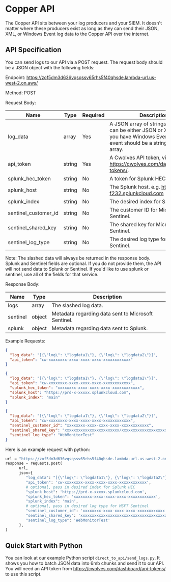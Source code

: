 # Copper API

The Copper API sits between your log producers and your SIEM. It doesn't matter where these producers exist as long as they can send their JSON, XML, or Windows Event log data to the Copper API over the internet.

## API Specification

You can send logs to our API via a POST request. The request body should be a JSON object with the following fields:

Endpoint: <https://zof5dm3d636vqsqssv65rhs5f40qhsde.lambda-url.us-west-2.on.aws/>

Method: POST

Request Body:

| Name                 | Type   | Required | Description                                                                                                                                           |
| -------------------- | ------ | -------- | ----------------------------------------------------------------------------------------------------------------------------------------------------- |
| log_data             | array  | Yes      | A JSON array of strings. Each item can be either JSON or XML format. If you have Windows Event Logs, each event should be a string item in the array. |
| api_token            | string | Yes      | A Cwolves API token, visit <https://cwolves.com/dashboard/api-tokens/>.                                                                               |
| splunk_hec_token     | string | No       | A token for Splunk HEC.                                                                                                                               |
| splunk_host          | string | No       | The Splunk host. e.g. <https://prd-5-f232.splunkcloud.com>                                                                                            |
| splunk_index         | string | No       | The desired index for Splunk HEC.                                                                                                                     |
| sentinel_customer_id | string | No       | The customer ID for Microsoft Sentinel.                                                                                                               |
| sentinel_shared_key  | string | No       | The shared key for Microsoft Sentinel.                                                                                                                |
| sentinel_log_type    | string | No       | The desired log type for Microsoft Sentinel.                                                                                                          |

Note: The slashed data will always be returned in the response body. Splunk and Sentinel fields are optional. If you do not provide them, the API will not send data to Splunk or Sentinel. If you'd like to use splunk or sentinel, use all of the fields for that service.

Response Body:

| Name     | Type   | Description                                         |
| -------- | ------ | --------------------------------------------------- |
| logs     | array  | The slashed log data.                               |
| sentinel | object | Metadata regarding data sent to Microsoft Sentinel. |
| splunk   | object | Metadata regarding data sent to Splunk.             |

Example Requests:

```json
{
  "log_data": "[{\"log\": \"logdata1\"}, {\"log\": \"logdata2\"}]",
  "api_token": "cw-xxxxxxxx-xxxx-xxxx-xxxx-xxxxxxxxxxxx"
}
```

```json
{
  "log_data": "[{\"log\": \"logdata1\"}, {\"log\": \"logdata2\"}]",
  "api_token": "cw-xxxxxxxx-xxxx-xxxx-xxxx-xxxxxxxxxxxx",
  "splunk_hec_token": "xxxxxxxx-xxxx-xxxx-xxxx-xxxxxxxxxxxx",
  "splunk_host": "https://prd-x-xxxxx.splunkcloud.com",
  "splunk_index": "main"
}
```

```json
{
  "log_data": "[{\"log\": \"logdata1\"}, {\"log\": \"logdata2\"}]",
  "api_token": "cw-xxxxxxxx-xxxx-xxxx-xxxx-xxxxxxxxxxxx",
  "sentinel_customer_id": "xxxxxxxx-xxxx-xxxx-xxxx-xxxxxxxxxxxx",
  "sentinel_shared_key": "xxxxxxxxxxxxxxxxxxxxxxxx/xxxxxxxxxxxxxxxxxxxxxxxxxxxxxxxxxxxxxxxxxxxxxxxxxxxxxx==",
  "sentinel_log_type": "WebMonitorTest"
}
```

Here is an example request with python:

```python
url = "https://zof5dm3d636vqsqssv65rhs5f40qhsde.lambda-url.us-west-2.on.aws/"
response = requests.post(
      url,
      json={
         "log_data": "[{\"log\": \"logdata1\"}, {\"log\": \"logdata2\"}]"
         "api_token": 'cw-xxxxxxxx-xxxx-xxxx-xxxx-xxxxxxxxxxxx',
         # optional, pass in desired index for Splunk HEC
         "splunk_host": 'https://prd-x-xxxxx.splunkcloud.com',
         "splunk_hec_token": 'xxxxxxxx-xxxx-xxxx-xxxx-xxxxxxxxxxxx',
         "splunk_index": 'main',
         # optional, pass in desired log type for MSFT Sentinel
         "sentinel_customer_id": 'xxxxxxxx-xxxx-xxxx-xxxx-xxxxxxxxxxxx',
         "sentinel_shared_key": 'xxxxxxxxxxxxxxxxxxxxxxxxxxxxxxxxxxxxxxxxxxxxxxxxxxxxxx==',
         "sentinel_log_type": 'WebMonitorTest'
      },
)
```

## Quick Start with Python

You can look at our example Python script `direct_to_api/send_logs.py`. It shows you how to batch JSON data into 6mb chunks and send it to our API. You will need an API token from <https://cwolves.com/dashboard/api-tokens/> to use this script.
